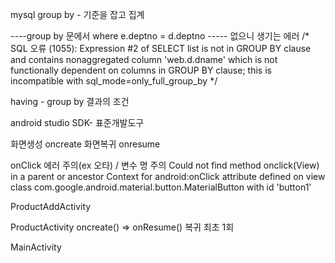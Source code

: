 mysql
group by  - 기준을 잡고 집계

----group by 문에서 where e.deptno = d.deptno ----- 없으니 생기는 에러
/* SQL 오류 (1055): Expression #2 of SELECT list is not in GROUP BY clause and contains nonaggregated column 'web.d.dname' which is not functionally dependent on columns in GROUP BY clause; this is incompatible with sql_mode=only_full_group_by */

having - group by 결과의 조건 


android studio
SDK- 표준개발도구

화면생성 oncreate
화면복귀 onresume


onClick  에러 주의(ex 오타) / 변수 명  주의
 Could not find method onclick(View) in a parent or ancestor Context for android:onClick attribute defined on view class com.google.android.material.button.MaterialButton with id 'button1'


ProductAddActivity

ProductActivity
oncreate()  => onResume() 복귀
최초 1회

MainActivity
